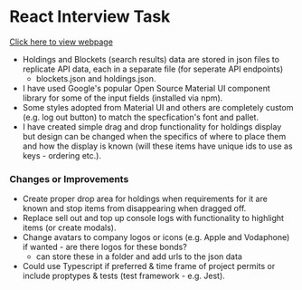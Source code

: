 # React Interview Task

[Click here to view webpage](http://localhost:3000)

- Holdings and Blockets (search results) data are stored in json files to replicate API data, each in a separate file (for seperate API endpoints) 
    - blockets.json and holdings.json.
- I have used Google's popular Open Source Material UI component library for some of the input fields (installed via npm).
- Some styles adopted from Material UI and others are completely custom (e.g. log out button) to match the specfication's font and pallet.
- I have created simple drag and drop functionality for holdings display but design can be changed when the specifics of where to place them and how the display is known (will these items have unique ids to use as keys - ordering etc.).

### Changes or Improvements
- Create proper drop area for holdings when requirements for it are known and stop items from disappearing when dragged off.
- Replace sell out and top up console logs with functionality to highlight items (or create modals).
- Change avatars to company logos or icons (e.g. Apple and Vodaphone) if wanted - are there logos for these bonds? 
    - can store these in a folder and add urls to the json data
- Could use Typescript if preferred & time frame of project permits or include proptypes & tests (test framework - e.g. Jest).